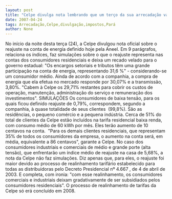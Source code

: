 ```yaml
---
layout: post
title: "Celpe divulga nota lembrando que um terço da sua arrecadação vai para encargos e impostos"
date: 2007-04-24
tags: Arrecadação,Celpe,divulgação,impostos,Pará
author: None
---
```

No início da noite desta terça (24), a Celpe divulgou nota oficial sobre o reajuste na conta de energia definido hoje pela Aneel.
Em 9 parágrafos, relaciona os índices, faz&nbsp;simulações sobre o que o reajuste representa nas contas dos consumidores residenciais e deixa um recado velado para o governo estadual:
\"Os encargos setoriais e tributos têm uma grande participação na conta de energia, representando 31,6 %\" -&nbsp;considerando-se um consumidor médio.
Ainda de acordo com a companhia, a compra de energia que ela efetua no mercado responde por 30,07% e a transmissão, 3,80%. 
\"Cabem à Celpe os 29,71% restantes para cobrir os custos de operação, manutenção, administração do serviço e remuneração dos investimentos\". 
SIMULAÇÕES
Os consumidores de baixa tensão, para os quais ficou definido reajuste de 0,79%, correspondem, segundo a companhia, à quase totalidade de seus clientes&nbsp; (99,8%). São as residências, o pequeno comércio e a pequena indústria.
Cerca de 51% do total de clientes da Celpe estão incluídos na tarifa residencial baixa renda, com consumo médio de 60 kWh por mês. Eles terão&nbsp;aumento de 10 centavos na conta.&nbsp; 
\"Para os demais clientes residenciais, que representam 35% de todos os consumidores da empresa, o aumento na conta será, em média, equivalente a 86 centavos\", garante a Celpe. 
No caso dos consumidores industriais e comerciais de médio e grande porte (alta tensão), que enfrentarão um índice médio de reajuste na casa de 5,68%, a nota da Celpe não faz simulações.
Diz apenas que, para eles, o reajuste foi maior devido ao processo de realinhamento tarifário estabelecido para todas as distribuidoras pelo Decreto Presidencial nº 4.667 , de 4 de abril de 2003. 
E completa, com ironia: \"com esse realinhamento, os consumidores comerciais e industriais deixam gradativamente de ser subsidiados pelos consumidores residenciais\". 
O processo de realinhamento de tarifas da Celpe só erá concluído em 2008.  